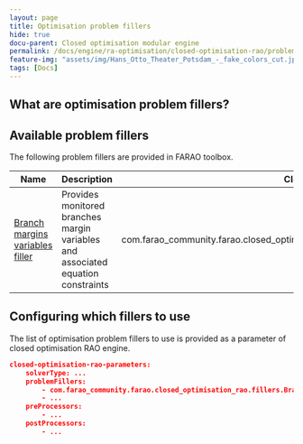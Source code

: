 ```yaml
---
layout: page
title: Optimisation problem fillers
hide: true
docu-parent: Closed optimisation modular engine
permalink: /docs/engine/ra-optimisation/closed-optimisation-rao/problem-fillers
feature-img: "assets/img/Hans_Otto_Theater_Potsdam_-_fake_colors_cut.jpg"
tags: [Docs]
---
```


## What are optimisation problem fillers?

## Available problem fillers

The following problem fillers are provided in FARAO toolbox. 

| Name | Description |Class name | 
|------|-------------|-----------|
| [Branch margins variables filler](branch-margins-variables-filler.md) | Provides monitored branches margin variables and associated equation constraints | com.farao_community.farao.closed_optimisation_rao.fillers.BranchMarginsVariablesFiller |

## Configuring which fillers to use

The list of optimisation problem fillers to use is provided as a parameter of closed optimisation RAO engine.

```json
closed-optimisation-rao-parameters:
    solverType: ...
    problemFillers:
        - com.farao_community.farao.closed_optimisation_rao.fillers.BranchMarginsVariablesFiller
        - ...
    preProcessors:
        - ...
    postProcessors:
        - ...
```